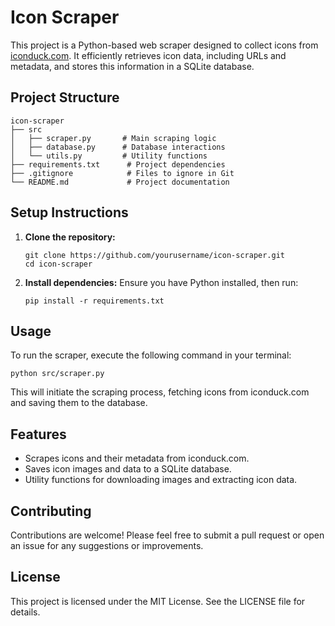 # Icon Scraper

This project is a Python-based web scraper designed to collect icons from [iconduck.com](https://iconduck.com). It efficiently retrieves icon data, including URLs and metadata, and stores this information in a SQLite database.

## Project Structure

```
icon-scraper
├── src
│   ├── scraper.py       # Main scraping logic
│   ├── database.py      # Database interactions
│   └── utils.py         # Utility functions
├── requirements.txt      # Project dependencies
├── .gitignore            # Files to ignore in Git
└── README.md             # Project documentation
```

## Setup Instructions

1. **Clone the repository:**
   ```
   git clone https://github.com/yourusername/icon-scraper.git
   cd icon-scraper
   ```

2. **Install dependencies:**
   Ensure you have Python installed, then run:
   ```
   pip install -r requirements.txt
   ```

## Usage

To run the scraper, execute the following command in your terminal:

```
python src/scraper.py
```

This will initiate the scraping process, fetching icons from iconduck.com and saving them to the database.

## Features

- Scrapes icons and their metadata from iconduck.com.
- Saves icon images and data to a SQLite database.
- Utility functions for downloading images and extracting icon data.

## Contributing

Contributions are welcome! Please feel free to submit a pull request or open an issue for any suggestions or improvements.

## License

This project is licensed under the MIT License. See the LICENSE file for details.